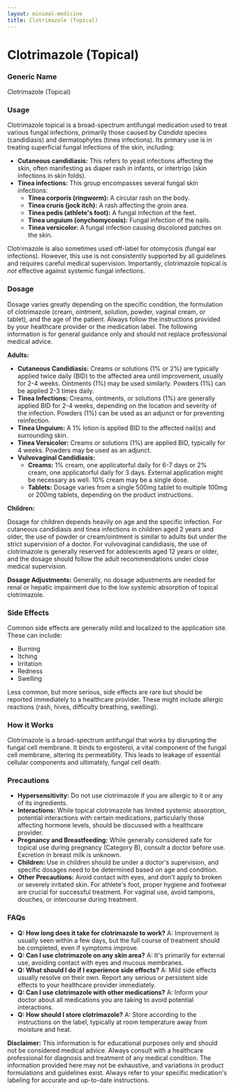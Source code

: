 ```yaml
---
layout: minimal-medicine
title: Clotrimazole (Topical)
---
```


# Clotrimazole (Topical)
### Generic Name
Clotrimazole (Topical)

### Usage

Clotrimazole topical is a broad-spectrum antifungal medication used to treat various fungal infections, primarily those caused by *Candida* species (candidiasis) and dermatophytes (tinea infections).  Its primary use is in treating superficial fungal infections of the skin, including:

* **Cutaneous candidiasis:** This refers to yeast infections affecting the skin, often manifesting as diaper rash in infants, or intertrigo (skin infections in skin folds).
* **Tinea infections:**  This group encompasses several fungal skin infections:
    * **Tinea corporis (ringworm):**  A circular rash on the body.
    * **Tinea cruris (jock itch):**  A rash affecting the groin area.
    * **Tinea pedis (athlete's foot):**  A fungal infection of the feet.
    * **Tinea unguium (onychomycosis):**  Fungal infection of the nails.
    * **Tinea versicolor:** A fungal infection causing discolored patches on the skin.

Clotrimazole is also sometimes used off-label for otomycosis (fungal ear infections).  However, this use is not consistently supported by all guidelines and requires careful medical supervision.  Importantly, clotrimazole topical is *not* effective against systemic fungal infections.


### Dosage

Dosage varies greatly depending on the specific condition, the formulation of clotrimazole (cream, ointment, solution, powder, vaginal cream, or tablet), and the age of the patient.  Always follow the instructions provided by your healthcare provider or the medication label.  The following information is for general guidance only and should not replace professional medical advice.

**Adults:**

* **Cutaneous Candidiasis:** Creams or solutions (1% or 2%) are typically applied twice daily (BID) to the affected area until improvement, usually for 2-4 weeks. Ointments (1%) may be used similarly. Powders (1%) can be applied 2-3 times daily.
* **Tinea Infections:** Creams, ointments, or solutions (1%) are generally applied BID for 2-4 weeks, depending on the location and severity of the infection. Powders (1%) can be used as an adjunct or for preventing reinfection.
* **Tinea Unguium:** A 1% lotion is applied BID to the affected nail(s) and surrounding skin.
* **Tinea Versicolor:** Creams or solutions (1%) are applied BID, typically for 4 weeks. Powders may be used as an adjunct.
* **Vulvovaginal Candidiasis:**
    * **Creams:**  1% cream, one applicatorful daily for 6-7 days or 2% cream, one applicatorful daily for 3 days.  External application might be necessary as well.  10% cream may be a single dose.
    * **Tablets:** Dosage varies from a single 500mg tablet to multiple 100mg or 200mg tablets, depending on the product instructions.

**Children:**

Dosage for children depends heavily on age and the specific infection.  For cutaneous candidiasis and tinea infections in children aged 2 years and older, the use of powder or cream/ointment is similar to adults but under the strict supervision of a doctor.  For vulvovaginal candidiasis, the use of clotrimazole is generally reserved for adolescents aged 12 years or older, and the dosage should follow the adult recommendations under close medical supervision.

**Dosage Adjustments:**  Generally, no dosage adjustments are needed for renal or hepatic impairment due to the low systemic absorption of topical clotrimazole.


### Side Effects

Common side effects are generally mild and localized to the application site.  These can include:

* Burning
* Itching
* Irritation
* Redness
* Swelling

Less common, but more serious, side effects are rare but should be reported immediately to a healthcare provider.  These might include allergic reactions (rash, hives, difficulty breathing, swelling).


### How it Works

Clotrimazole is a broad-spectrum antifungal that works by disrupting the fungal cell membrane.  It binds to ergosterol, a vital component of the fungal cell membrane, altering its permeability. This leads to leakage of essential cellular components and ultimately, fungal cell death.


### Precautions

* **Hypersensitivity:** Do not use clotrimazole if you are allergic to it or any of its ingredients.
* **Interactions:**  While topical clotrimazole has limited systemic absorption, potential interactions with certain medications, particularly those affecting hormone levels, should be discussed with a healthcare provider.
* **Pregnancy and Breastfeeding:**  While generally considered safe for topical use during pregnancy (Category B), consult a doctor before use.  Excretion in breast milk is unknown.
* **Children:**  Use in children should be under a doctor's supervision, and specific dosages need to be determined based on age and condition.
* **Other Precautions:** Avoid contact with eyes, and don't apply to broken or severely irritated skin.  For athlete's foot, proper hygiene and footwear are crucial for successful treatment.  For vaginal use, avoid tampons, douches, or intercourse during treatment.


### FAQs

* **Q: How long does it take for clotrimazole to work?** A: Improvement is usually seen within a few days, but the full course of treatment should be completed, even if symptoms improve.
* **Q: Can I use clotrimazole on any skin area?** A: It's primarily for external use, avoiding contact with eyes and mucous membranes.
* **Q: What should I do if I experience side effects?** A: Mild side effects usually resolve on their own.  Report any serious or persistent side effects to your healthcare provider immediately.
* **Q: Can I use clotrimazole with other medications?** A: Inform your doctor about all medications you are taking to avoid potential interactions.
* **Q: How should I store clotrimazole?** A: Store according to the instructions on the label, typically at room temperature away from moisture and heat.


**Disclaimer:** This information is for educational purposes only and should not be considered medical advice. Always consult with a healthcare professional for diagnosis and treatment of any medical condition.  The information provided here may not be exhaustive, and variations in product formulations and guidelines exist.  Always refer to your specific medication's labeling for accurate and up-to-date instructions.

